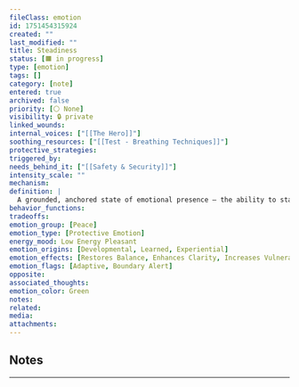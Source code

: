 ```yaml
---
fileClass: emotion
id: 1751454315924
created: ""
last_modified: ""
title: Steadiness
status: [🟧 in progress]
type: [emotion]
tags: []
category: [note]
entered: true
archived: false
priority: [⚪ None]
visibility: 🔒 private
linked_wounds: 
internal_voices: ["[[The Hero]]"]
soothing_resources: ["[[Test - Breathing Techniques]]"]
protective_strategies: 
triggered_by: 
needs_behind_it: ["[[Safety & Security]]"]
intensity_scale: ""
mechanism: 
definition: |
  A grounded, anchored state of emotional presence — the ability to stay rooted and responsive under pressure. Steadiness allows one to hold pain, fear, or chaos without collapsing into them.
behavior_functions: 
tradeoffs: 
emotion_group: [Peace]
emotion_type: [Protective Emotion]
energy_mood: Low Energy Pleasant
emotion_origins: [Developmental, Learned, Experiential]
emotion_effects: [Restores Balance, Enhances Clarity, Increases Vulnerability]
emotion_flags: [Adaptive, Boundary Alert]
opposite: 
associated_thoughts: 
emotion_color: Green
notes: 
related: 
media: 
attachments:
---
```


## Notes
---

